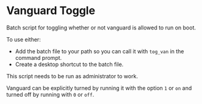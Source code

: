 # Vanguard Toggle
Batch script for toggling whether or not vanguard is allowed to run on boot.

To use either:
- Add the batch file to your path so you can call it with `tog_van` in the command prompt.
- Create a desktop shortcut to the batch file.

This script needs to be run as administrator to work.

Vanguard can be explicitly turned by running it with the option `1` or `on` and turned off by running with `0` or `off`.

